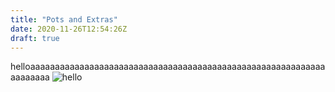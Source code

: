 ```yaml
---
title: "Pots and Extras"
date: 2020-11-26T12:54:26Z
draft: true
---
```

helloaaaaaaaaaaaaaaaaaaaaaaaaaaaaaaaaaaaaaaaaaaaaaaaaaaaaaaaaaaaaaaaaaaaa
![hello](https://cdn.shortpixel.ai/spai/w_322+q_lossless+ret_img+to_webp/https://surrealsucculents.co.uk/wp-content/uploads/2017/09/Brick-Succulent-Pot-600x400.jpg)
